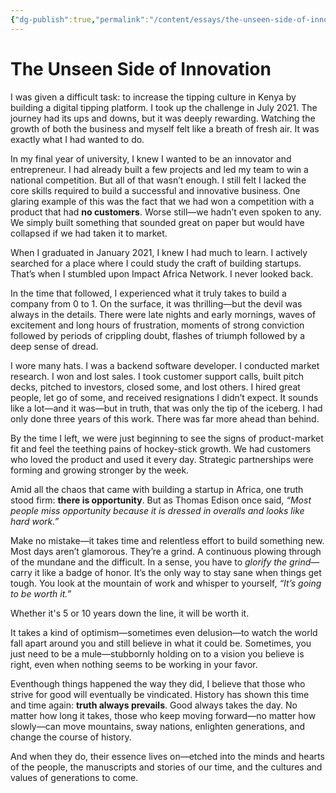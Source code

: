 ```yaml
---
{"dg-publish":true,"permalink":"/content/essays/the-unseen-side-of-innovation/","noteIcon":"2"}
---
```


# The Unseen Side of Innovation

I was given a difficult task: to increase the tipping culture in Kenya by building a digital tipping platform. I took up the challenge in July 2021. The journey had its ups and downs, but it was deeply rewarding. Watching the growth of both the business and myself felt like a breath of fresh air. It was exactly what I had wanted to do.

In my final year of university, I knew I wanted to be an innovator and entrepreneur. I had already built a few projects and led my team to win a national competition. But all of that wasn’t enough. I still felt I lacked the core skills required to build a successful and innovative business. One glaring example of this was the fact that we had won a competition with a product that had **no customers**. Worse still—we hadn’t even spoken to any. We simply built something that sounded great on paper but would have collapsed if we had taken it to market.

When I graduated in January 2021, I knew I had much to learn. I actively searched for a place where I could study the craft of building startups. That’s when I stumbled upon Impact Africa Network. I never looked back.

In the time that followed, I experienced what it truly takes to build a company from 0 to 1. On the surface, it was thrilling—but the devil was always in the details. There were late nights and early mornings, waves of excitement and long hours of frustration, moments of strong conviction followed by periods of crippling doubt, flashes of triumph followed by a deep sense of dread.

I wore many hats. I was a backend software developer. I conducted market research. I won and lost sales. I took customer support calls, built pitch decks, pitched to investors, closed some, and lost others. I hired great people, let go of some, and received resignations I didn’t expect. It sounds like a lot—and it was—but in truth, that was only the tip of the iceberg. I had only done three years of this work. There was far more ahead than behind.

By the time I left, we were just beginning to see the signs of product-market fit and feel the teething pains of hockey-stick growth. We had customers who loved the product and used it every day. Strategic partnerships were forming and growing stronger by the week.

Amid all the chaos that came with building a startup in Africa, one truth stood firm: **there is opportunity**. But as Thomas Edison once said, _“Most people miss opportunity because it is dressed in overalls and looks like hard work.”_

Make no mistake—it takes time and relentless effort to build something new. Most days aren’t glamorous. They’re a grind. A continuous plowing through of the mundane and the difficult. In a sense, you have to _glorify the grind_—carry it like a badge of honor. It’s the only way to stay sane when things get tough. You look at the mountain of work and whisper to yourself, _“It’s going to be worth it.”_

Whether it's 5 or 10 years down the line, it will be worth it.

It takes a kind of optimism—sometimes even delusion—to watch the world fall apart around you and still believe in what it could be. Sometimes, you just need to be a mule—stubbornly holding on to a vision you believe is right, even when nothing seems to be working in your favor.

Eventhough things happened the way they did, I believe that those who strive for good will eventually be vindicated. History has shown this time and time again: **truth always prevails**. Good always takes the day. No matter how long it takes, those who keep moving forward—no matter how slowly—can move mountains, sway nations, enlighten generations, and change the course of history.

And when they do, their essence lives on—etched into the minds and hearts of the people, the manuscripts and stories of our time, and the cultures and values of generations to come.
